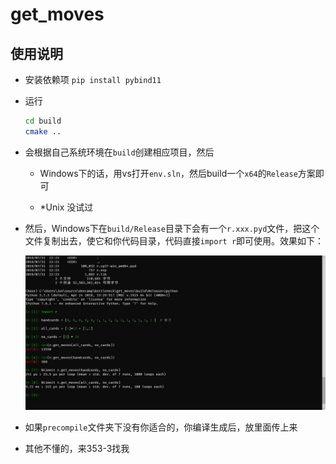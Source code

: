 # get_moves

## 使用说明

- 安装依赖项 `pip install pybind11`

- 运行
    ```bash
    cd build
    cmake ..
    ```

- 会根据自己系统环境在`build`创建相应项目，然后

    - Windows下的话，用vs打开`env.sln`，然后build一个`x64`的`Release`方案即可

    - \*Unix 没试过

- 然后，Windows下在`build/Release`目录下会有一个`r.xxx.pyd`文件，把这个文件复制出去，使它和你代码目录，代码直接`import r`即可使用。效果如下：

    ![效果图](https://github.com/deecamp2019-group20/bottleneck/blob/master/get_moves/%E6%95%88%E6%9E%9C.png)

- 如果`precompile`文件夹下没有你适合的，你编译生成后，放里面传上来

- 其他不懂的，来353-3找我
